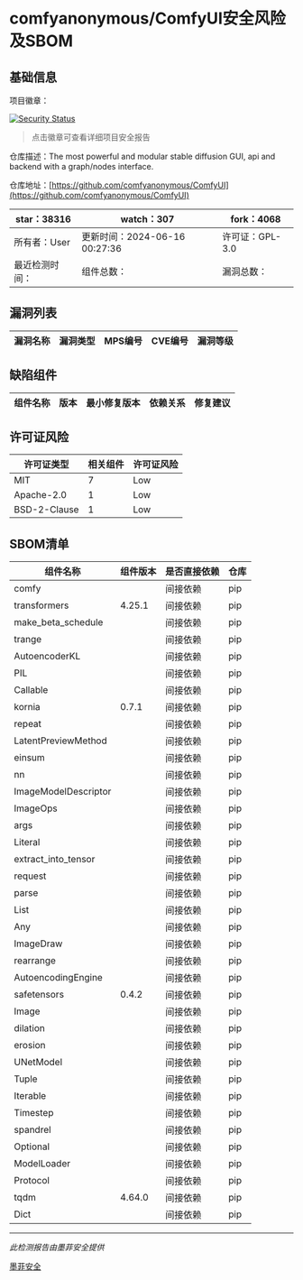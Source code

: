 # comfyanonymous/ComfyUI安全风险及SBOM

## 基础信息

项目徽章：

[![Security Status](https://www.murphysec.com/platform3/v31/badge/1802068973508079616.svg)](https://www.murphysec.com/console/report/1693327302861807616/1802068973508079616)

> 点击徽章可查看详细项目安全报告

仓库描述：The most powerful and modular stable diffusion GUI, api and backend with a graph/nodes interface.

仓库地址：[https://github.com/comfyanonymous/ComfyUI](https://github.com/comfyanonymous/ComfyUI)

| star：38316 | watch：307 | fork：4068 |
| ----------- | -------------- | ------------ |
| 所有者：User | 更新时间：2024-06-16 00:27:36 | 许可证：GPL-3.0 |
| 最近检测时间： | 组件总数： | 漏洞总数： |




## 漏洞列表

| 漏洞名称 | 漏洞类型 | MPS编号 | CVE编号 | 漏洞等级 |
| ------- | ------ | ------- | ------ | ----- |





## 缺陷组件

| 组件名称 | 版本 | 最小修复版本 | 依赖关系 | 修复建议 |
| -------- | ---- | ------------ | -------- | -------- |





## 许可证风险

| 许可证类型 | 相关组件 | 许可证风险 |
| ---------- | -------- | ---------- |
|MIT|7|Low|
|Apache-2.0|1|Low|
|BSD-2-Clause|1|Low|




## SBOM清单

| 组件名称 | 组件版本 | 是否直接依赖 | 仓库 |
| -------- | -------- | ------------ | ---- |
|comfy||间接依赖|pip|
|transformers|4.25.1|间接依赖|pip|
|make_beta_schedule||间接依赖|pip|
|trange||间接依赖|pip|
|AutoencoderKL||间接依赖|pip|
|PIL||间接依赖|pip|
|Callable||间接依赖|pip|
|kornia|0.7.1|间接依赖|pip|
|repeat||间接依赖|pip|
|LatentPreviewMethod||间接依赖|pip|
|einsum||间接依赖|pip|
|nn||间接依赖|pip|
|ImageModelDescriptor||间接依赖|pip|
|ImageOps||间接依赖|pip|
|args||间接依赖|pip|
|Literal||间接依赖|pip|
|extract_into_tensor||间接依赖|pip|
|request||间接依赖|pip|
|parse||间接依赖|pip|
|List||间接依赖|pip|
|Any||间接依赖|pip|
|ImageDraw||间接依赖|pip|
|rearrange||间接依赖|pip|
|AutoencodingEngine||间接依赖|pip|
|safetensors|0.4.2|间接依赖|pip|
|Image||间接依赖|pip|
|dilation||间接依赖|pip|
|erosion||间接依赖|pip|
|UNetModel||间接依赖|pip|
|Tuple||间接依赖|pip|
|Iterable||间接依赖|pip|
|Timestep||间接依赖|pip|
|spandrel||间接依赖|pip|
|Optional||间接依赖|pip|
|ModelLoader||间接依赖|pip|
|Protocol||间接依赖|pip|
|tqdm|4.64.0|间接依赖|pip|
|Dict||间接依赖|pip|


------

*此检测报告由墨菲安全提供*

[墨菲安全](www.murphysec.com)